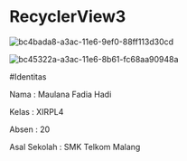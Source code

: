 # RecyclerView3

![bc4bada8-a3ac-11e6-9ef0-88ff113d30cd](https://cloud.githubusercontent.com/assets/22210692/22455554/c880c926-e7bf-11e6-97cc-05f7951331ae.png)


![bc45322a-a3ac-11e6-8b61-fc68aa90948a](https://cloud.githubusercontent.com/assets/22210692/22455556/c9586660-e7bf-11e6-9be0-858b857cfa0d.PNG)

#Identitas

Nama : Maulana Fadia Hadi


Kelas : XIRPL4


Absen : 20


Asal Sekolah : SMK Telkom Malang
